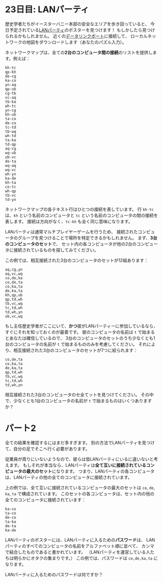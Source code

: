# 23日目: LANパーティ

歴史学者たちがイースターバニー本部の安全なエリアを歩き回っていると、
今日予定されている[LANパーティ](https://ja.wikipedia.org/wiki/LAN%E3%83%91%E3%83%BC%E3%83%86%E3%82%A3%E3%83%BC)のポスターを見つけます！
もしかしたら見つけられるかもしれません。
近くの[データリンクポート](../..//2016/day9/quiz.md)に接続して、
ローカルネットワークの地図をダウンロードします（あなたのパズル入力）。

ネットワークマップは、全ての**2台のコンピュータ間の接続**のリストを提供します。例えば：

```
kh-tc
qp-kh
de-cg
ka-co
yn-aq
qp-ub
cg-tb
vc-aq
tb-ka
wh-tc
yn-cg
kh-ub
ta-co
de-co
tc-td
tb-wq
wh-td
ta-ka
td-qp
aq-cg
wq-ub
ub-vc
de-ta
wq-aq
wq-vc
wh-yn
ka-de
kh-ta
co-tc
wh-qp
tb-vc
td-yn
```

ネットワークマップの各テキスト行はひとつの接続を表しています。
行 `kh-tc` は、`kh` という名前のコンピュータと `tc` という名前のコンピュータの間の接続を表します。
接続は方向がなく、`tc-kh` も全く同じ意味になります。

LANパーティは通常マルチプレイヤーゲームを行うため、
接続されたコンピュータのグループを見つけることで場所を特定できるかもしれません。
まず、**3台のコンピュータのセット**で、
セット内の各コンピュータが他の2台のコンピュータに接続されているものを探してみてください。

この例では、相互接続された3台のコンピュータのセットが12組あります：

```
aq,cg,yn
aq,vc,wq
co,de,ka
co,de,ta
co,ka,ta
de,ka,ta
kh,qp,ub
qp,td,wh
tb,vc,wq
tc,td,wh
td,wh,yn
ub,vc,wq
```

もし主任歴史学者がここにいて、**かつ**彼がLANパーティーに参加しているなら、すぐにそれを知っておくのが最善です。
彼のコンピュータの名前は `t` で始まるとあなたは確信しているので、
3台のコンピュータのセットのうち少なくとも1台のコンピュータの名前が
`t` で始まるもののみを考慮してください。
それにより、相互接続された3台のコンピュータのセットが7つに絞られます：

```
co,de,ta
co,ka,ta
de,ka,ta
qp,td,wh
tb,vc,wq
tc,td,wh
td,wh,yn
```

相互接続された3台のコンピュータのセ全てットを見つけてください。
その中で、少なくとも1台のコンピュータの名前が `t` で始まるものはいくつありますか？

# パート2

全ての結果を確認するにはまだ多すぎます。
別の方法でLANパーティを見つけて、自分の足でそこへ行く必要があります。

従業員が周りにいないようなので、彼らは皆LANパーティにいるに違いないと考えます。
もしそれが本当なら、LANパーティは**全て互いに接続されているコンピュータの最大のセット**になります。
つまり、LANパーティの各コンピュータは、LANパーティの他の全てのコンピュータに接続されています。

上の例では、全て互いに接続されているコンピュータの最大のセットは `co`, `de`, `ka`, `ta` で構成されています。
このセットの各コンピュータは、セット内の他の全てのコンピュータに接続されています：

```
ka-co
ta-co
de-co
ta-ka
de-ta
ka-de
```

LANパーティのポスターには、LANパーティに入るための**パスワード**は、
LANパーティのすべてのコンピュータの名前をアルファベット順に並べて、
カンマで結合したものであると書かれています。
（LANパーティを運営している人たちは明らかにオタクの集まりです。）
この例では、パスワードは `co,de,ka,ta` になります。

LANパーティに入るためのパスワードは何ですか？
